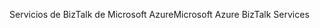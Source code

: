 <span data-ttu-id="0e393-101">Servicios de BizTalk de Microsoft Azure</span><span class="sxs-lookup"><span data-stu-id="0e393-101">Microsoft Azure BizTalk Services</span></span>